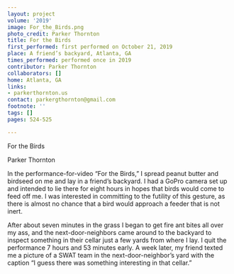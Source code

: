 ```yaml
---
layout: project
volume: '2019'
image: For_the_Birds.png
photo_credit: Parker Thornton
title: For the Birds
first_performed: first performed on October 21, 2019
place: A friend’s backyard, Atlanta, GA
times_performed: performed once in 2019
contributor: Parker Thornton
collaborators: []
home: Atlanta, GA
links:
- parkerthornton.us
contact: parkergthornton@gmail.com
footnote: ''
tags: []
pages: 524-525

---
```


For the Birds

Parker Thornton

In the performance-for-video “For the Birds,” I spread peanut butter and birdseed on me and lay in a friend’s backyard. I had a GoPro camera set up and intended to lie there for eight hours in hopes that birds would come to feed off me. I was interested in committing to the futility of this gesture, as there is almost no chance that a bird would approach a feeder that is not inert.

After about seven minutes in the grass I began to get fire ant bites all over my ass, and the next-door-neighbors came around to the backyard to inspect something in their cellar just a few yards from where I lay. I quit the performance 7 hours and 53 minutes early. A week later, my friend texted me a picture of a SWAT team in the next-door-neighbor’s yard with the caption “I guess there was something interesting in that cellar.”
